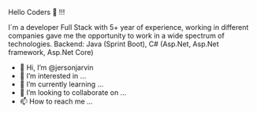Hello Coders 🚀 !!!

I´m a developer Full Stack with 5+ year of experience, working in different companies gave me the opportunity to work in a wide spectrum of technologies.
Backend: Java (Sprint Boot), C# (Asp.Net, Asp.Net framework, Asp.Net Core)


- 👋 Hi, I’m @jersonjarvin
- 👀 I’m interested in ...
- 🌱 I’m currently learning ...
- 💞️ I’m looking to collaborate on ...
- 📫 How to reach me ...

<!---
jersonjarvin/jersonjarvin is a ✨ special ✨ repository because its `README.md` (this file) appears on your GitHub profile.
You can click the Preview link to take a look at your changes.
--->
